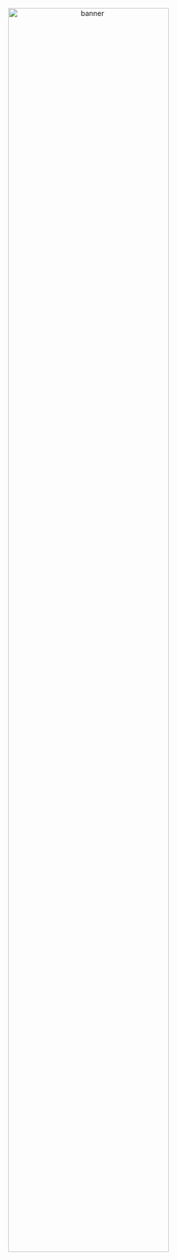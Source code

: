 <!-- Banner -->
<p align="center">
  <img src="https://i.imgur.com/Wzag9rb.gif"  width="80%" alt="banner" />
</p>


